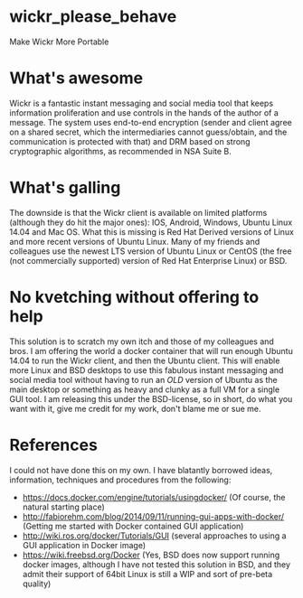 # wickr_please_behave
Make Wickr More Portable

# What's awesome
Wickr is a fantastic instant messaging and social media tool that keeps information proliferation and use controls in the hands of the author of a message. The system uses end-to-end encryption (sender and client agree on a shared secret, which the intermediaries cannot guess/obtain, and the communication is protected with that) and DRM based on strong cryptographic algorithms, as recommended in NSA Suite B. 

# What's galling
The downside is that the Wickr client is available on limited platforms (although they do hit the major ones): IOS, Android, Windows, Ubuntu Linux 14.04 and Mac OS. What this is missing is Red Hat Derived versions of Linux and more recent versions of Ubuntu Linux. Many of my friends and colleagues use the newest LTS version of Ubuntu Linux or CentOS (the free (not commercially supported) version of Red Hat Enterprise Linux) or BSD. 

# No kvetching without offering to help
This solution is to scratch my own itch and those of my colleagues and bros. I am offering the world a docker container that will run enough Ubuntu 14.04 to run the Wickr client, and then the Ubuntu client. This will enable more Linux and BSD desktops to use this fabulous instant messaging and social media tool without having to run an *OLD* version of Ubuntu as the main desktop or something as heavy and clunky as a full VM for a single GUI tool. I am releasing this under the BSD-license, so in short, do what you want with it, give me credit for my work, don't blame me or sue me. 

# References
I could not have done this on my own. I have blatantly borrowed ideas, information, techniques and procedures from the following:
 - https://docs.docker.com/engine/tutorials/usingdocker/ (Of course, the natural starting place)
 - http://fabiorehm.com/blog/2014/09/11/running-gui-apps-with-docker/ (Getting me started with Docker contained GUI application)
 - http://wiki.ros.org/docker/Tutorials/GUI (several approaches to using a GUI application in Docker image)
 - https://wiki.freebsd.org/Docker (Yes, BSD does now support running docker images, although I have not tested this solution in BSD, and they admit their support of 64bit Linux is still a WIP and sort of pre-beta quality) 


